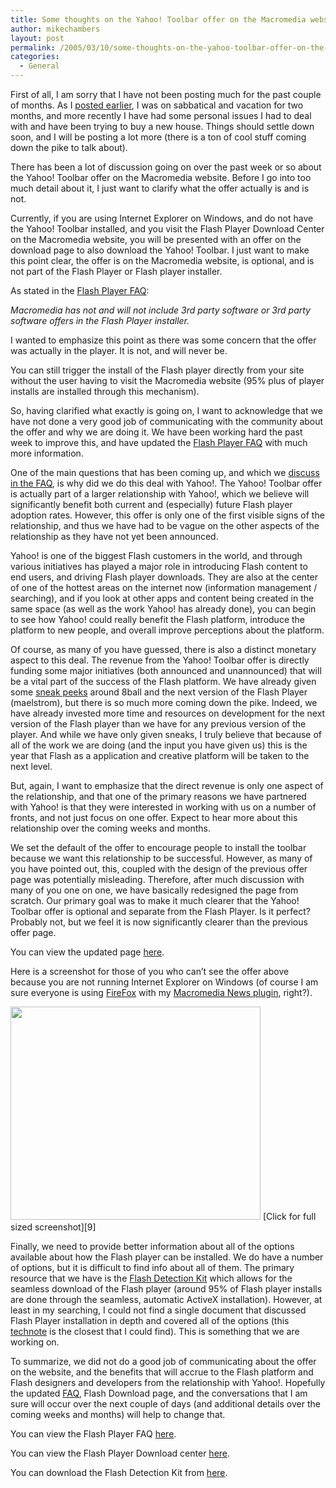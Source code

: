 ```yaml
---
title: Some thoughts on the Yahoo! Toolbar offer on the Macromedia website
author: mikechambers
layout: post
permalink: /2005/03/10/some-thoughts-on-the-yahoo-toolbar-offer-on-the-macromedia-website/
categories:
  - General
---
```



First of all, I am sorry that I have not been posting much for the past couple of months. As I [posted earlier][1], I was on sabbatical and vacation for two months, and more recently I have had some personal issues I had to deal with and have been trying to buy a new house. Things should settle down soon, and I will be posting a lot more (there is a ton of cool stuff coming down the pike to talk about).

There has been a lot of discussion going on over the past week or so about the Yahoo! Toolbar offer on the Macromedia website. Before I go into too much detail about it, I just want to clarify what the offer actually is and is not.  
<!--more-->

  
Currently, if you are using Internet Explorer on Windows, and do not have the Yahoo! Toolbar installed, and you visit the Flash Player Download Center on the Macromedia website, you will be presented with an offer on the download page to also download the Yahoo! Toolbar. I just want to make this point clear, the offer is on the Macromedia website, is optional, and is not part of the Flash Player or Flash player installer.

As stated in the [Flash Player FAQ][2]:

*Macromedia has not and will not include 3rd party software or 3rd party software offers in the Flash Player installer.*

I wanted to emphasize this point as there was some concern that the offer was actually in the player. It is not, and will never be.

You can still trigger the install of the Flash player directly from your site without the user having to visit the Macromedia website (95% plus of player installs are installed through this mechanism).

So, having clarified what exactly is going on, I want to acknowledge that we have not done a very good job of communicating with the community about the offer and why we are doing it. We have been working hard the past week to improve this, and have updated the [Flash Player FAQ][3] with much more information.

One of the main questions that has been coming up, and which we [discuss in the FAQ][4], is why did we do this deal with Yahoo!. The Yahoo! Toolbar offer is actually part of a larger relationship with Yahoo!, which we believe will significantly benefit both current and (especially) future Flash player adoption rates. However, this offer is only one of the first visible signs of the relationship, and thus we have had to be vague on the other aspects of the relationship as they have not yet been announced.

Yahoo! is one of the biggest Flash customers in the world, and through various initiatives has played a major role in introducing Flash content to end users, and driving Flash player downloads. They are also at the center of one of the hottest areas on the internet now (information management / searching), and if you look at other apps and content being created in the same space (as well as the work Yahoo! has already done), you can begin to see how Yahoo! could really benefit the Flash platform, introduce the platform to new people, and overall improve perceptions about the platform.

Of course, as many of you have guessed, there is also a distinct monetary aspect to this deal. The revenue from the Yahoo! Toolbar offer is directly funding some major initiatives (both announced and unannounced) that will be a vital part of the success of the Flash platform. We have already given some [sneak peeks][5] around 8ball and the next version of the Flash Player (maelstrom), but there is so much more coming down the pike. Indeed, we have already invested more time and resources on development for the next version of the Flash player than we have for any previous version of the player. And while we have only given sneaks, I truly believe that because of all of the work we are doing (and the input you have given us) this is the year that Flash as a application and creative platform will be taken to the next level.

But, again, I want to emphasize that the direct revenue is only one aspect of the relationship, and that one of the primary reasons we have partnered with Yahoo! is that they were interested in working with us on a number of fronts, and not just focus on one offer. Expect to hear more about this relationship over the coming weeks and months.

We set the default of the offer to encourage people to install the toolbar because we want this relationship to be successful. However, as many of you have pointed out, this, coupled with the design of the previous offer page was potentially misleading. Therefore, after much discussion with many of you one on one, we have basically redesigned the page from scratch. Our primary goal was to make it much clearer that the Yahoo! Toolbar offer is optional and separate from the Flash Player. Is it perfect? Probably not, but we feel it is now significantly clearer than the previous offer page.

You can view the updated page [here][6]. 

Here is a screenshot for those of you who can&#8217;t see the offer above because you are not running Internet Explorer on Windows (of course I am sure everyone is using [FireFox][7] with my [Macromedia News plugin][8], right?).

<img src="/mesh/files/pdc_sm.jpg" border="0" width="400" height="341" />  
[Click for full sized screenshot][9]

Finally, we need to provide better information about all of the options available about how the Flash player can be installed. We do have a number of options, but it is difficult to find info about all of them. The primary resource that we have is the [Flash Detection Kit][10] which allows for the seamless download of the Flash player (around 95% of Flash player installs are done through the seamless, automatic ActiveX installation). However, at least in my searching, I could not find a single document that discussed Flash Player installation in depth and covered all of the options (this [technote][11] is the closest that I could find). This is something that we are working on.

To summarize, we did not do a good job of communicating about the offer on the website, and the benefits that will accrue to the Flash platform and Flash designers and developers from the relationship with Yahoo!. Hopefully the updated [FAQ][3], Flash Download page, and the conversations that I am sure will occur over the next couple of days (and additional details over the coming weeks and months) will help to change that.

You can view the Flash Player FAQ [here][3].

You can view the Flash Player Download center [here][6].

You can download the Flash Detection Kit from [here][10].

 [1]: /mesh/archives/007036.cfm
 [2]: http://www.macromedia.com/software/flashplayer/productinfo/faq/#item-4-3
 [3]: http://www.macromedia.com/software/flashplayer/productinfo/faq/
 [4]: http://www.macromedia.com/software/flashplayer/productinfo/faq/#item-4-5
 [5]: /flashteam/archives/2004_11.cfm
 [6]: http://www.macromedia.com/go/getflash
 [7]: http://www.getfirefox.com
 [8]: /macromedianews/
 [9]: /mesh/files/pdc_lrg.jpg
 [10]: http://www.macromedia.com/software/flash/download/detection_kit/
 [11]: http://www.macromedia.com/cfusion/knowledgebase/index.cfm?id=tn_14526